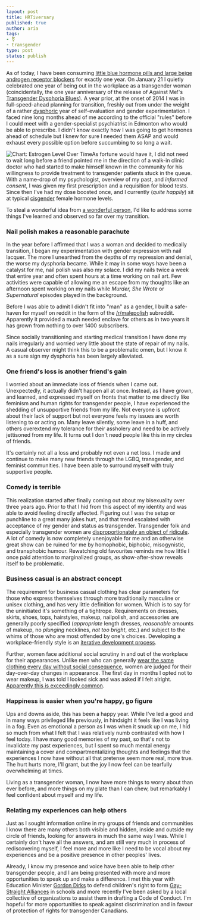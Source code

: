 ```yaml
---
layout: post
title: HRTiversary
published: true
author: aria
tags:
- ⚧
- transgender
type: post
status: publish
---
```

As of today, I have been consuming [little blue hormone pills and large beige androgen receptor blockers](http://i.imgur.com/7PxrYBy.jpg?1) for exactly one year.  On January 21 I quietly celebrated one year of being out in the workplace as a transgender woman (coincidentally, the one year anniversary of the release of Against Me!'s [Transgender Dysphoria Blues](https://www.youtube.com/watch?v=TFgFGgjNQ4E&list=PLxzqJf_WSOQzOfo0l3srgBifLXx9zvdT1)).  A year prior, at the onset of 2014 I was in full-speed-ahead planning for transition, freshly out from under the weight of a rather [dysphoric](http://psychcentral.com/disorders/gender-dysphoria-symptoms/) year of self-evaluation and gender experimentation.  I faced nine long months ahead of me according to the official "rules" before I could meet with a gender-specialist psychiatrist in Edmonton who would be able to prescribe.  I didn't know exactly how I was going to get hormones ahead of schedule but I knew for sure I needed them ASAP and would exhaust every possible option before succumbing to so long a wait.

<img class="image right half" src="https://docs.google.com/spreadsheets/d/1x5kJzjqSsVecasIamdlmu0QJEx1WTiMHS2NJb_08ywg/pubchart?oid=2094275416&amp;format=image" alt="Chart: Estrogen Level Over Time" />As fortune would have it, I did not need to wait long before a friend pointed me in the direction of a walk-in clinic doctor who had started to make himself known in the community for his willingness to provide treatment to transgender patients stuck in the queue.  With a name-drop of my psychologist, overview of my past, and _informed consent_, I was given my first prescription and a requisition for blood tests.  Since then I've had my dose boosted once, and I currently (_quite happily_) sit at typical [cisgender](http://en.wikipedia.org/wiki/Cisgender) female hormone levels.

To steal a wonderful idea from [a wonderful person](http://alliesaur.us/blog/2014/05/17/year-one/), I'd like to address some things I've learned and observed so far over my transition.

### Nail polish makes a reasonable parachute

In the year before I affirmed that I was a woman and decided to medically transition, I began my experimentation with gender expression with nail lacquer. The more I unearthed from the depths of my repression and denial, the worse my dysphoria became. While it may in some ways have been a catalyst for me, nail polish was also my solace. I did my nails twice a week that entire year and often spent hours at a time working on nail art. Few activities were capable of allowing me an escape from my thoughts like an afternoon spent working on my nails while _Murder, She Wrote_ or _Supernatural_ episodes played in the background.

Before I was able to admit I didn't fit into "man" as a gender, I built a safe-haven for myself on reddit in the form of the [/r/malepolish](https://reddit.com/r/malepolish) subreddit. Apparently it provided a much needed enclave for others as in two years it has grown from nothing to over 1400 subscribers.

Since socially transitioning and starting medical transition I have done my nails irregularly and worried very little about the state of repair of my nails.  A casual observer might think this to be a problematic omen, but I know it as a sure sign my dysphoria has been largely alleviated.

### One friend's loss is another friend's gain

I worried about an immediate loss of friends when I came out. Unexpectedly, it actually didn't happen all at once. Instead, as I have grown, and learned, and expressed myself on fronts that matter to me directly like feminism and human rights for transgender people, I have experienced the shedding of unsupportive friends from my life. Not everyone is upfront about their lack of support but not everyone feels my issues are worth listening to or acting on. Many leave silently, some leave in a huff, and others overextend my tolerance for their assholery and need to be actively jettisoned from my life. It turns out I don't need people like this in my circles of friends.

It's certainly not all a loss and probably not even a net loss.  I made and continue to make many new friends through the LGBQ, transgender, and feminist communities. I have been able to surround myself with truly supportive people.

### Comedy is terrible

This realization started after finally coming out about my bisexuality over three years ago. Prior to that I hid from this aspect of my identity and was able to avoid feeling directly affected. Figuring out I was the setup or punchline to a great many jokes hurt, and that trend escalated with acceptance of my gender and status as transgender. Transgender folk and especially transgender women are [disproportionately an object of ridicule](http://www.geekmelange.com/2014/03/tragic-tropes-transgender-representation/). A lot of comedy is now completely unenjoyable for me and an otherwise great show can be ruined for me by homophobic, biphobic, misogynistic, and transphobic humour.  Rewatching old favourites reminds me how little I once paid attention to marginalized groups, as show-after-show reveals itself to be problematic.

### Business casual is an abstract concept

The requirement for business casual clothing has clear parameters for those who express themselves through more traditionally masculine or unisex clothing, and has very little definition for women. Which is to say for the uninitiated it's something of a tightrope.  Requirements on dresses, skirts, shoes, tops, hairstyles, makeup, nailpolish, and accessories are generally poorly specified (_appropriate_ length dresses, _reasonable_ amounts of makeup, no _plunging_ necklines, _not too bright_, etc.) and subject to the whims of those who are most offended by one's choices.  Developing a workplace-friendly style is an [iterative development process](http://en.wikipedia.org/wiki/Iterative_and_incremental_development).

Further, women face additional social scrutiny in and out of the workplace for their appearances. Unlike men who can generally [wear the same clothing every day without social consequence](http://www.theguardian.com/lifeandstyle/womens-blog/2014/nov/17/male-tv-presenter-same-suit-year-female-colleagues-judged), women are judged for their day-over-day changes in appearance.  The first day in months I opted not to wear makeup, I was told I looked sick and was asked if I felt alright.  [Apparently this is exceedingly common](http://kateordiecomics.com/archive/double-standards/).

### Happiness is easier when you're happy, go figure

Ups and downs aside, this has been a happy year. While I've led a good and in many ways privileged life previously, in hindsight it feels like I was living in a fog. Even as emotional a person as I was when it snuck up on me, I hid so much from what I felt that I was relatively numb contrasted with how I feel today. I have many good memories of my past, so that's not to invalidate my past experiences, but I spent so much mental energy maintaining a cover and compartmentalizing thoughts and feelings that the experiences I now have without all that pretense seem more real, more true. The hurt hurts more, I'll grant, but the joy I now feel can be tearfully overwhelming at times.

Living as a transgender woman, I now have more things to worry about than ever before, and more things on my plate than I can chew, but remarkably I feel confident about myself and my life.

### Relating my experiences can help others

Just as I sought information online in my groups of friends and communities I know there are many others both visible and hidden, inside and outside my circle of friends, looking for answers in much the same way I was.  While I certainly don't have all the answers, and am still very much in process of rediscovering myself, I feel more and more like I need to be vocal about my experiences and be a positive presence in other peoples' lives.

Already, I know my presence and voice have been able to help other transgender people, and I am being presented with more and more opportunities to speak up and make a difference.  I met this year with Education Minister [Gordon Dirks](http://en.wikipedia.org/wiki/Gordon_Dirks) to defend children's right to form [Gay-Straight Alliances](http://metronews.ca/voices/urban-compass-calgary/1276997/gordon-dirks-weighs-in-on-alberta-gay-straight-alliances-but-its-too-little-too-late/) in schools and more recently I've been asked by a local collective of organizations to assist them in drafting a Code of Conduct.  I'm hopeful for more opportunities to speak against discrimination and in favour of protection of rights for transgender Canadians.
